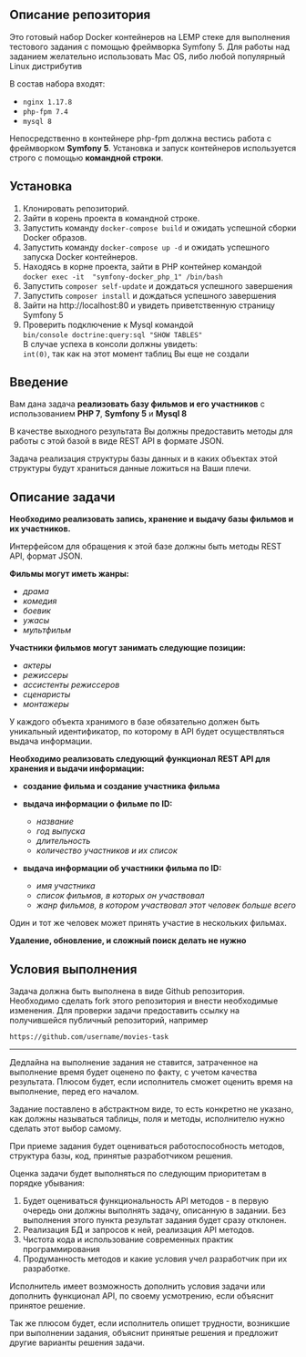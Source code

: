 ## Описание репозитория

Это готовый набор Docker контейнеров на LEMP стеке для выполнения тестового задания с помощью фреймворка Symfony 5.
Для работы над заданием желательно использовать Mac OS, либо любой популярный Linux дистрибутив

В состав набора входят:

- `nginx 1.17.8`
- `php-fpm 7.4`
- `mysql 8`

Непосредственно в контейнере php-fpm должна вестись работа с фреймворком **Symfony 5**.
Установка и запуск контейнеров используется строго с помощью **командной строки**.

## Установка

1. Клонировать репозиторий.
2. Зайти в корень проекта в командной строке.
3. Запустить команду `docker-compose build` и ожидать успешной сборки Docker образов.
4. Запустить команду `docker-compose up -d` и ожидать успешного запуска Docker контейнеров.
5. Находясь в корне проекта, зайти в PHP контейнер командой <br />`docker exec -it  "symfony-docker_php_1" /bin/bash`
6. Запустить `composer self-update` и дождаться успешного завершения
7. Запустить `composer install` и дождаться успешного завершения
8. Зайти на http://localhost:80 и увидеть приветственную страницу Symfony 5
9. Проверить подключение к Mysql командой<br />
   `bin/console doctrine:query:sql "SHOW TABLES"`<br />
   В случае успеха в консоли должны увидеть:<br />
   `int(0)`, так как на этот момент таблиц Вы еще не создали
   

## Введение

Вам дана задача **реализовать базу фильмов и его участников** с использованием **PHP 7**, **Symfony 5** и **Mysql 8**

В качестве выходного результата Вы должны предоставить методы для работы с этой базой в виде REST API в формате JSON.

Задача реализация структуры базы данных и в каких объектах этой структуры будут храниться данные ложиться на Ваши плечи.

## Описание задачи

**Необходимо реализовать запись, хранение и выдачу базы фильмов и их участников.**

Интерфейсом для обращения к этой базе должны быть методы REST API, формат JSON.

**Фильмы могут иметь жанры:**

- _драма_
- _комедия_
- _боевик_
- _ужасы_
- _мультфильм_

**Участники фильмов могут занимать следующие позиции:**

- _актеры_
- _режиссеры_
- _ассистенты режиссеров_
- _сценаристы_
- _монтажеры_

У каждого объекта хранимого в базе обязательно должен быть уникальный идентификатор,
по которому в API будет осуществляться выдача информации.

**Необходимо реализовать следующий функционал REST API для хранения и выдачи информации:**

- **создание фильма и создание участника фильма**

- **выдача информации о фильме по ID:**
  - _название_
  - _год выпуска_
  - _длительность_
  - _количество участников и их список_

- **выдача информации об участники фильма по ID:**
  - _имя участника_
  - _список фильмов, в которых он участвовал_
  - _жанр фильмов, в котором участвовал этот человек больше всего_

Один и тот же человек может принять участие в нескольких фильмах.

**Удаление, обновление, и сложный поиск делать не нужно**



## Условия выполнения

Задача должна быть выполнена в виде Github репозитория. Необходимо сделать fork этого репозитория и внести необходимые изменения.
Для проверки задачи предоставить ссылку на получившейся публичный репозиторий, например

`https://github.com/username/movies-task`

-----------

Дедлайна на выполнение задания не ставится, затраченное на выполнение время будет оценено по факту, с учетом качества результата.
Плюсом будет, если исполнитель сможет оценить время на выполнение, перед его началом.

Задание поставлено в абстрактном виде, то есть конкретно не указано, как должны называться таблицы, поля и методы, исполнителю
нужно сделать этот выбор самому.

При приеме задания будет оцениваться работоспособность методов, структура базы, код, принятые разработчиком решения.

Оценка задачи будет выполняться по следующим приоритетам в порядке убывания:

1. Будет оцениваться функциональность API методов - в первую очередь они должны выполнять задачу, описанную в задании. 
   Без выполнения этого пункта результат задания будет сразу отклонен.
2. Реализация БД и запросов к ней, реализация API методов.
3. Чистота кода и использование современных практик программирования
4. Продуманность методов и какие условия учел разработчик при их разработке.

Исполнитель имеет возможность дополнить условия задачи или дополнить функционал API, по своему усмотрению,
если объяснит принятое решение.

Так же плюсом будет, если исполнитель опишет трудности, возникшие при выполнении задания, объяснит принятые решения 
и предложит другие варианты решения задачи.